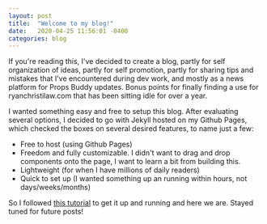 ```yaml
---
layout: post
title:  "Welcome to my blog!"
date:   2020-04-25 11:56:01 -0400
categories: blog
---
```

If you're reading this, I've decided to create a blog, partly for self organization of ideas, partly for self promotion, partly for sharing tips and mistakes that I've encountered during dev work, and mostly as a news platform for Props Buddy updates. Bonus points for finally finding a use for ryanchristilaw.com that has been sitting idle for over a year.

I wanted something easy and free to setup this blog. After evaluating several options, I decided to go with Jekyll hosted on my Github Pages, which checked the boxes on several desired features, to name just a few:
- Free to host (using Github Pages)
- Freedom and fully customizable. I didn't want to drag and drop components onto the page, I want to learn a bit from building this.
- Lightweight (for when I have millions of daily readers)
- Quick to set up (I wanted something up an running within hours, not days/weeks/months)

So I followed [this tutorial][jekyll-tutorial] to get it up and running and here we are. Stayed tuned for future posts!

[jekyll-tutorial]: https://devblast.com/b/create-a-static-websiteblog-with-jekyll-and-github-pages
